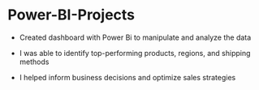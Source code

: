 # Power-BI-Projects

- Created dashboard with Power Bi to manipulate and analyze the data

- I was able to identify top-performing products, regions, and shipping methods

- I helped inform business decisions and optimize sales strategies
